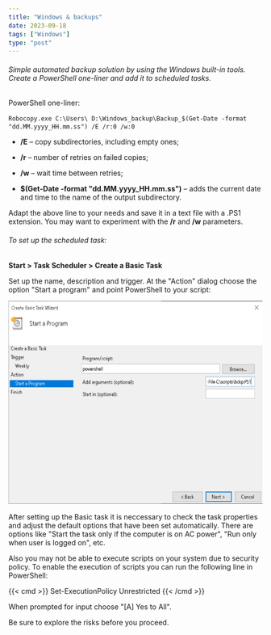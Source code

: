 ```yaml
---
title: "Windows & backups"
date: 2023-09-18
tags: ["Windows"]
type: "post"
---
```


###### Simple automated backup solution by using the Windows built-in tools. Create a PowerShell one-liner and add it to scheduled tasks.

PowerShell one-liner:

```
Robocopy.exe C:\Users\ D:\Windows_backup\Backup_$(Get-Date -format "dd.MM.yyyy_HH.mm.ss") /E /r:0 /w:0
```

* **/E** – copy subdirectories, including empty ones;

* **/r** – number of retries on failed copies;

* **/w** – wait time between retries;

* **$(Get-Date -format "dd.MM.yyyy_HH.mm.ss")** – adds the current date and time to the name of the output subdirectory.


Adapt the above line to your needs and save it in a text file with a .PS1 extension. You may want to experiment with the **/r** and **/w** parameters. 

###### To set up the scheduled task:


**Start > Task Scheduler > Create a Basic Task**

Set up the name, description and trigger. At the "Action" dialog choose the option "Start a program" and point PowerShell to your script:


<center><img src="Exhibit-1.png"></center>


After setting up the Basic task it is neccessary to check the task properties and adjust the default options that have been set automatically. There are options like "Start the task only if the computer is on AC power", "Run only when user is logged on", etc.


Also you may not be able to execute scripts on your system due to security policy. To enable the execution of scripts you can run the following line in PowerShell:

{{< cmd >}}
Set-ExecutionPolicy Unrestricted 
{{< /cmd >}}

When prompted for input choose "[A] Yes to All".

Be sure to explore the risks before you proceed.
